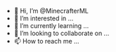 - 👋 Hi, I’m @MinecrafterML
- 👀 I’m interested in ...
- 🌱 I’m currently learning ...
- 💞️ I’m looking to collaborate on ...
- 📫 How to reach me ...

<!---
MinecrafterML/MinecrafterML is a ✨ special ✨ repository because its `README.md` (this file) appears on your GitHub profile.
You can click the Preview link to take a look at your changes.
--->
